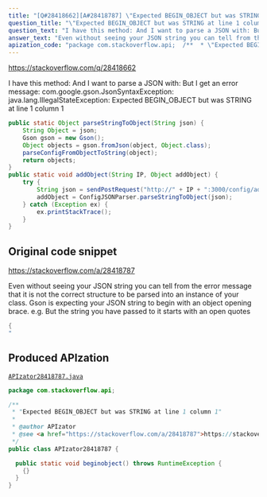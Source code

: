 ```yaml
---
title: "[Q#28418662][A#28418787] \"Expected BEGIN_OBJECT but was STRING at line 1 column 1\""
question_title: "\"Expected BEGIN_OBJECT but was STRING at line 1 column 1\""
question_text: "I have this method: And I want to parse a JSON with: But I get an error message: com.google.gson.JsonSyntaxException: java.lang.IllegalStateException:   Expected BEGIN_OBJECT but was STRING at line 1 column 1"
answer_text: "Even without seeing your JSON string you can tell from the error message that it is not the correct structure to be parsed into an instance of your class. Gson is expecting your JSON string to begin with an object opening brace. e.g. But the string you have passed to it starts with an open quotes"
apization_code: "package com.stackoverflow.api;  /**  * \"Expected BEGIN_OBJECT but was STRING at line 1 column 1\"  *  * @author APIzator  * @see <a href=\"https://stackoverflow.com/a/28418787\">https://stackoverflow.com/a/28418787</a>  */ public class APIzator28418787 {    public static void beginobject() throws RuntimeException {     {}   } }"
---
```


https://stackoverflow.com/q/28418662

I have this method:
And I want to parse a JSON with:
But I get an error message:
com.google.gson.JsonSyntaxException: java.lang.IllegalStateException:
  Expected BEGIN_OBJECT but was STRING at line 1 column 1


```java
public static Object parseStringToObject(String json) {
    String Object = json;
    Gson gson = new Gson();
    Object objects = gson.fromJson(object, Object.class);
    parseConfigFromObjectToString(object);
    return objects;
}
public static void addObject(String IP, Object addObject) {
    try {
        String json = sendPostRequest("http://" + IP + ":3000/config/add_Object", ConfigJSONParser.parseConfigFromObjectToString(addObject));
        addObject = ConfigJSONParser.parseStringToObject(json);
    } catch (Exception ex) {
        ex.printStackTrace();
    }
}
```


## Original code snippet

https://stackoverflow.com/a/28418787

Even without seeing your JSON string you can tell from the error message that it is not the correct structure to be parsed into an instance of your class.
Gson is expecting your JSON string to begin with an object opening brace. e.g.
But the string you have passed to it starts with an open quotes

```java
{
"
```

## Produced APIzation

[`APIzator28418787.java`](https://github.com/pasqualesalza/apization-temp-data/raw/master/apizations/java/APIzator28418787.java)

```java
package com.stackoverflow.api;

/**
 * "Expected BEGIN_OBJECT but was STRING at line 1 column 1"
 *
 * @author APIzator
 * @see <a href="https://stackoverflow.com/a/28418787">https://stackoverflow.com/a/28418787</a>
 */
public class APIzator28418787 {

  public static void beginobject() throws RuntimeException {
    {}
  }
}

```